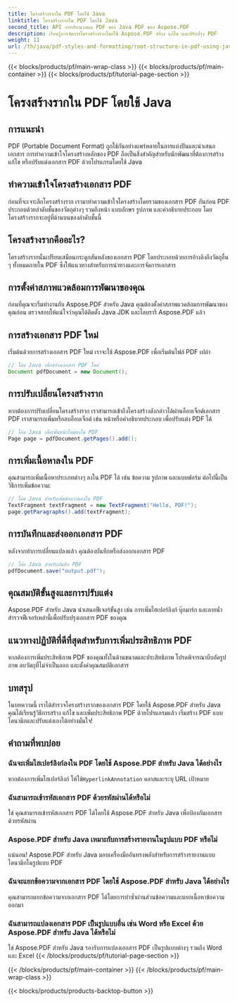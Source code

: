 ```yaml
---
title: โครงสร้างรากใน PDF โดยใช้ Java
linktitle: โครงสร้างรากใน PDF โดยใช้ Java
second_title: API การประมวลผล PDF ของ Java PDF ของ Aspose.PDF
description: เรียนรู้การจัดการโครงสร้างรากโดยใช้ Aspose.PDF สร้าง แก้ไข และปรับปรุง PDF
weight: 11
url: /th/java/pdf-styles-and-formatting/root-structure-in-pdf-using-java/
---
```


{{< blocks/products/pf/main-wrap-class >}}
{{< blocks/products/pf/main-container >}}
{{< blocks/products/pf/tutorial-page-section >}}

# โครงสร้างรากใน PDF โดยใช้ Java


## การแนะนำ

PDF (Portable Document Format) ถูกใช้กันอย่างแพร่หลายในการแบ่งปันและนำเสนอเอกสาร การทำความเข้าใจโครงสร้างหลักของ PDF ถือเป็นสิ่งสำคัญสำหรับนักพัฒนาที่ต้องการสร้าง แก้ไข หรือปรับแต่งเอกสาร PDF ด้วยโปรแกรมโดยใช้ Java

## ทำความเข้าใจโครงสร้างเอกสาร PDF

ก่อนที่จะเจาะลึกโครงสร้างราก เรามาทำความเข้าใจโครงสร้างโดยรวมของเอกสาร PDF กันก่อน PDF ประกอบด้วยลำดับชั้นของวัตถุต่างๆ รวมถึงหน้า แบบอักษร รูปภาพ และคำอธิบายประกอบ โดยโครงสร้างรากจะอยู่ที่ด้านบนของลำดับชั้นนี้

## โครงสร้างรากคืออะไร?

โครงสร้างรากนั้นเปรียบเสมือนกระดูกสันหลังของเอกสาร PDF โดยประกอบด้วยการอ้างอิงถึงวัตถุอื่น ๆ ทั้งหมดภายใน PDF ซึ่งให้แนวทางสำหรับการนำทางและการจัดการเอกสาร 

## การตั้งค่าสภาพแวดล้อมการพัฒนาของคุณ

ก่อนที่คุณจะเริ่มทำงานกับ Aspose.PDF สำหรับ Java คุณต้องตั้งค่าสภาพแวดล้อมการพัฒนาของคุณก่อน ตรวจสอบให้แน่ใจว่าคุณได้ติดตั้ง Java JDK และไลบรารี Aspose.PDF แล้ว

## การสร้างเอกสาร PDF ใหม่

เริ่มต้นด้วยการสร้างเอกสาร PDF ใหม่ เราจะใช้ Aspose.PDF เพื่อเริ่มต้นไฟล์ PDF เปล่า

```java
// โค้ด Java เพื่อสร้างเอกสาร PDF ใหม่
Document pdfDocument = new Document();
```

## การปรับเปลี่ยนโครงสร้างราก

หากต้องการปรับเปลี่ยนโครงสร้างราก เราสามารถเข้าถึงโครงสร้างดังกล่าวได้ผ่านอ็อบเจ็กต์เอกสาร PDF เราสามารถเพิ่มหรือลบอ็อบเจ็กต์ เช่น หน้าหรือคำอธิบายประกอบ เพื่อปรับแต่ง PDF ได้

```java
// โค้ด Java เพื่อเพิ่มหน้าใหม่ลงใน PDF
Page page = pdfDocument.getPages().add();
```

## การเพิ่มเนื้อหาลงใน PDF

คุณสามารถเพิ่มเนื้อหาประเภทต่างๆ ลงใน PDF ได้ เช่น ข้อความ รูปภาพ และแบบฟอร์ม ต่อไปนี้เป็นวิธีการเพิ่มข้อความ:

```java
// โค้ด Java สำหรับเพิ่มข้อความลงใน PDF
TextFragment textFragment = new TextFragment("Hello, PDF!");
page.getParagraphs().add(textFragment);
```

## การบันทึกและส่งออกเอกสาร PDF

หลังจากทำการเปลี่ยนแปลงแล้ว คุณต้องบันทึกหรือส่งออกเอกสาร PDF

```java
// โค้ด Java สำหรับบันทึก PDF
pdfDocument.save("output.pdf");
```

## คุณสมบัติขั้นสูงและการปรับแต่ง

Aspose.PDF สำหรับ Java นำเสนอฟีเจอร์ขั้นสูง เช่น การเพิ่มไฮเปอร์ลิงก์ บุ๊กมาร์ก และลายน้ำ สำรวจฟีเจอร์เหล่านี้เพื่อปรับปรุงเอกสาร PDF ของคุณ

## แนวทางปฏิบัติที่ดีที่สุดสำหรับการเพิ่มประสิทธิภาพ PDF

หากต้องการเพิ่มประสิทธิภาพ PDF ของคุณทั้งในด้านขนาดและประสิทธิภาพ โปรดพิจารณาบีบอัดรูปภาพ ลบวัตถุที่ไม่จำเป็นออก และตั้งค่าคุณสมบัติเอกสาร

## บทสรุป

ในบทความนี้ เราได้สำรวจโครงสร้างรากของเอกสาร PDF โดยใช้ Aspose.PDF สำหรับ Java คุณได้เรียนรู้วิธีการสร้าง แก้ไข และเพิ่มประสิทธิภาพ PDF ด้วยโปรแกรมแล้ว เริ่มสร้าง PDF แบบไดนามิกและปรับแต่งเองได้อย่างมั่นใจ!

## คำถามที่พบบ่อย

### ฉันจะเพิ่มไฮเปอร์ลิงก์ลงใน PDF โดยใช้ Aspose.PDF สำหรับ Java ได้อย่างไร

หากต้องการเพิ่มไฮเปอร์ลิงก์ ให้ใช้`HyperlinkAnnotation` คลาสและระบุ URL เป้าหมาย

### ฉันสามารถเข้ารหัสเอกสาร PDF ด้วยรหัสผ่านได้หรือไม่

ใช่ คุณสามารถเข้ารหัสเอกสาร PDF ได้โดยใช้ Aspose.PDF สำหรับ Java เพื่อป้องกันเอกสารด้วยรหัสผ่าน

### Aspose.PDF สำหรับ Java เหมาะกับการสร้างรายงานในรูปแบบ PDF หรือไม่

แน่นอน! Aspose.PDF สำหรับ Java มอบเครื่องมืออันทรงพลังสำหรับการสร้างรายงานแบบไดนามิกในรูปแบบ PDF

### ฉันจะแยกข้อความจากเอกสาร PDF โดยใช้ Aspose.PDF สำหรับ Java ได้อย่างไร

คุณสามารถแยกข้อความจากเอกสาร PDF ได้โดยการทำซ้ำผ่านส่วนข้อความและแยกเนื้อหาข้อความออกมา

### ฉันสามารถแปลงเอกสาร PDF เป็นรูปแบบอื่น เช่น Word หรือ Excel ด้วย Aspose.PDF สำหรับ Java ได้หรือไม่

ใช่ Aspose.PDF สำหรับ Java รองรับการแปลงเอกสาร PDF เป็นรูปแบบต่างๆ รวมถึง Word และ Excel
{{< /blocks/products/pf/tutorial-page-section >}}

{{< /blocks/products/pf/main-container >}}
{{< /blocks/products/pf/main-wrap-class >}}

{{< blocks/products/products-backtop-button >}}
